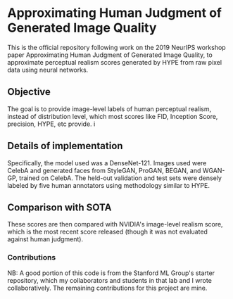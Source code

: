 # Approximating Human Judgment of Generated Image Quality
This is the official repository following work on the 2019 NeurIPS workshop paper Approximating Human Judgment of Generated Image Quality, to approximate perceptual realism scores generated by HYPE from raw pixel data using neural networks.

## Objective
The goal is to provide image-level labels of human perceptual realism, instead of distribution level, which most scores like FID, Inception Score, precision, HYPE, etc provide. i

## Details of implementation
Specifically, the model used was a DenseNet-121. Images used were CelebA and generated faces from StyleGAN, ProGAN, BEGAN, and WGAN-GP, trained on CelebA. The held-out validation and test sets were densely labeled by five human annotators using methodology similar to HYPE.

## Comparison with SOTA
These scores are then compared with NVIDIA's image-level realism score, which is the most recent score released (though it was not evaluated against human judgment).


### Contributions
NB: A good portion of this code is from the Stanford ML Group's starter repository, which my collaborators and students in that lab and I wrote collaboratively. The remaining contributions for this project are mine.
